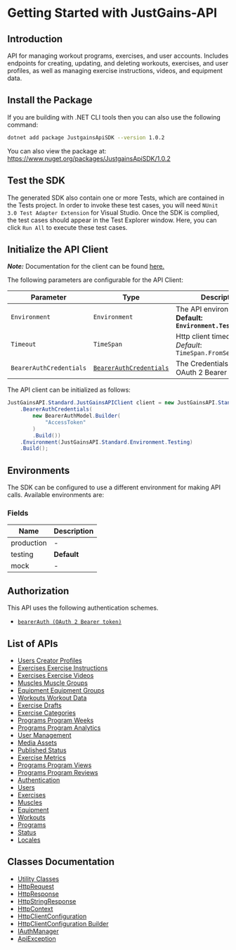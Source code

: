 
# Getting Started with JustGains-API

## Introduction

API for managing workout programs, exercises, and user accounts. Includes endpoints for creating, updating, and deleting workouts, exercises, and user profiles, as well as managing exercise instructions, videos, and equipment data.

## Install the Package

If you are building with .NET CLI tools then you can also use the following command:

```bash
dotnet add package JustgainsApiSDK --version 1.0.2
```

You can also view the package at:
https://www.nuget.org/packages/JustgainsApiSDK/1.0.2

## Test the SDK

The generated SDK also contain one or more Tests, which are contained in the Tests project. In order to invoke these test cases, you will need `NUnit 3.0 Test Adapter Extension` for Visual Studio. Once the SDK is complied, the test cases should appear in the Test Explorer window. Here, you can click `Run All` to execute these test cases.

## Initialize the API Client

**_Note:_** Documentation for the client can be found [here.](https://www.github.com/JustGains/just-gains-api-dotnet-sdk/tree/1.0.2/doc/client.md)

The following parameters are configurable for the API Client:

| Parameter | Type | Description |
|  --- | --- | --- |
| `Environment` | `Environment` | The API environment. <br> **Default: `Environment.Testing`** |
| `Timeout` | `TimeSpan` | Http client timeout.<br>*Default*: `TimeSpan.FromSeconds(100)` |
| `BearerAuthCredentials` | [`BearerAuthCredentials`](https://www.github.com/JustGains/just-gains-api-dotnet-sdk/tree/1.0.2/doc/auth/oauth-2-bearer-token.md) | The Credentials Setter for OAuth 2 Bearer token |

The API client can be initialized as follows:

```csharp
JustGainsAPI.Standard.JustGainsAPIClient client = new JustGainsAPI.Standard.JustGainsAPIClient.Builder()
    .BearerAuthCredentials(
        new BearerAuthModel.Builder(
            "AccessToken"
        )
        .Build())
    .Environment(JustGainsAPI.Standard.Environment.Testing)
    .Build();
```

## Environments

The SDK can be configured to use a different environment for making API calls. Available environments are:

### Fields

| Name | Description |
|  --- | --- |
| production | - |
| testing | **Default** |
| mock | - |

## Authorization

This API uses the following authentication schemes.

* [`bearerAuth (OAuth 2 Bearer token)`](https://www.github.com/JustGains/just-gains-api-dotnet-sdk/tree/1.0.2/doc/auth/oauth-2-bearer-token.md)

## List of APIs

* [Users Creator Profiles](https://www.github.com/JustGains/just-gains-api-dotnet-sdk/tree/1.0.2/doc/controllers/users-creator-profiles.md)
* [Exercises Exercise Instructions](https://www.github.com/JustGains/just-gains-api-dotnet-sdk/tree/1.0.2/doc/controllers/exercises-exercise-instructions.md)
* [Exercises Exercise Videos](https://www.github.com/JustGains/just-gains-api-dotnet-sdk/tree/1.0.2/doc/controllers/exercises-exercise-videos.md)
* [Muscles Muscle Groups](https://www.github.com/JustGains/just-gains-api-dotnet-sdk/tree/1.0.2/doc/controllers/muscles-muscle-groups.md)
* [Equipment Equipment Groups](https://www.github.com/JustGains/just-gains-api-dotnet-sdk/tree/1.0.2/doc/controllers/equipment-equipment-groups.md)
* [Workouts Workout Data](https://www.github.com/JustGains/just-gains-api-dotnet-sdk/tree/1.0.2/doc/controllers/workouts-workout-data.md)
* [Exercise Drafts](https://www.github.com/JustGains/just-gains-api-dotnet-sdk/tree/1.0.2/doc/controllers/exercise-drafts.md)
* [Exercise Categories](https://www.github.com/JustGains/just-gains-api-dotnet-sdk/tree/1.0.2/doc/controllers/exercise-categories.md)
* [Programs Program Weeks](https://www.github.com/JustGains/just-gains-api-dotnet-sdk/tree/1.0.2/doc/controllers/programs-program-weeks.md)
* [Programs Program Analytics](https://www.github.com/JustGains/just-gains-api-dotnet-sdk/tree/1.0.2/doc/controllers/programs-program-analytics.md)
* [User Management](https://www.github.com/JustGains/just-gains-api-dotnet-sdk/tree/1.0.2/doc/controllers/user-management.md)
* [Media Assets](https://www.github.com/JustGains/just-gains-api-dotnet-sdk/tree/1.0.2/doc/controllers/media-assets.md)
* [Published Status](https://www.github.com/JustGains/just-gains-api-dotnet-sdk/tree/1.0.2/doc/controllers/published-status.md)
* [Exercise Metrics](https://www.github.com/JustGains/just-gains-api-dotnet-sdk/tree/1.0.2/doc/controllers/exercise-metrics.md)
* [Programs Program Views](https://www.github.com/JustGains/just-gains-api-dotnet-sdk/tree/1.0.2/doc/controllers/programs-program-views.md)
* [Programs Program Reviews](https://www.github.com/JustGains/just-gains-api-dotnet-sdk/tree/1.0.2/doc/controllers/programs-program-reviews.md)
* [Authentication](https://www.github.com/JustGains/just-gains-api-dotnet-sdk/tree/1.0.2/doc/controllers/authentication.md)
* [Users](https://www.github.com/JustGains/just-gains-api-dotnet-sdk/tree/1.0.2/doc/controllers/users.md)
* [Exercises](https://www.github.com/JustGains/just-gains-api-dotnet-sdk/tree/1.0.2/doc/controllers/exercises.md)
* [Muscles](https://www.github.com/JustGains/just-gains-api-dotnet-sdk/tree/1.0.2/doc/controllers/muscles.md)
* [Equipment](https://www.github.com/JustGains/just-gains-api-dotnet-sdk/tree/1.0.2/doc/controllers/equipment.md)
* [Workouts](https://www.github.com/JustGains/just-gains-api-dotnet-sdk/tree/1.0.2/doc/controllers/workouts.md)
* [Programs](https://www.github.com/JustGains/just-gains-api-dotnet-sdk/tree/1.0.2/doc/controllers/programs.md)
* [Status](https://www.github.com/JustGains/just-gains-api-dotnet-sdk/tree/1.0.2/doc/controllers/status.md)
* [Locales](https://www.github.com/JustGains/just-gains-api-dotnet-sdk/tree/1.0.2/doc/controllers/locales.md)

## Classes Documentation

* [Utility Classes](https://www.github.com/JustGains/just-gains-api-dotnet-sdk/tree/1.0.2/doc/utility-classes.md)
* [HttpRequest](https://www.github.com/JustGains/just-gains-api-dotnet-sdk/tree/1.0.2/doc/http-request.md)
* [HttpResponse](https://www.github.com/JustGains/just-gains-api-dotnet-sdk/tree/1.0.2/doc/http-response.md)
* [HttpStringResponse](https://www.github.com/JustGains/just-gains-api-dotnet-sdk/tree/1.0.2/doc/http-string-response.md)
* [HttpContext](https://www.github.com/JustGains/just-gains-api-dotnet-sdk/tree/1.0.2/doc/http-context.md)
* [HttpClientConfiguration](https://www.github.com/JustGains/just-gains-api-dotnet-sdk/tree/1.0.2/doc/http-client-configuration.md)
* [HttpClientConfiguration Builder](https://www.github.com/JustGains/just-gains-api-dotnet-sdk/tree/1.0.2/doc/http-client-configuration-builder.md)
* [IAuthManager](https://www.github.com/JustGains/just-gains-api-dotnet-sdk/tree/1.0.2/doc/i-auth-manager.md)
* [ApiException](https://www.github.com/JustGains/just-gains-api-dotnet-sdk/tree/1.0.2/doc/api-exception.md)

